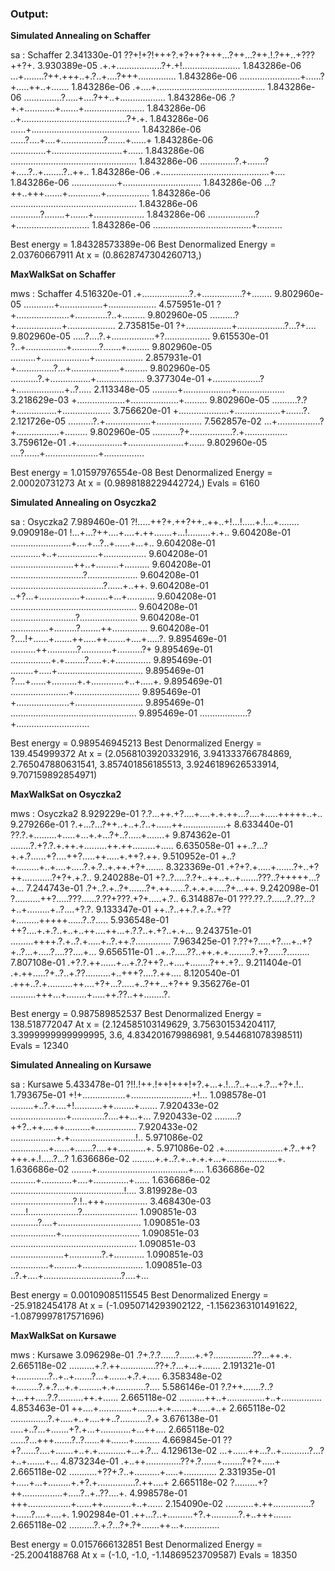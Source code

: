 

### Output: 

**Simulated Annealing on  Schaffer** 

sa  :  Schaffer 
2.341330e-01 ??+!+?!+++?.+?++?+++...?++...?++.!.?++..+???++?+. 
3.930389e-05 .+.+..................?+.+!....................... 
1.843286e-06 ...+........?++.+++..+.?..+....?+++............... 
1.843286e-06 ........................+......?+.....++..+....... 
1.843286e-06 .+....+........................................... 
1.843286e-06 ...............?.....+....?++..+.................. 
1.843286e-06 .?+.+............+.......+........................ 
1.843286e-06 ..+..........................................?+.+. 
1.843286e-06 ......+........................................... 
1.843286e-06 ......?....+....+.................?.......+......+ 
1.843286e-06 ..............+............................+...... 
1.843286e-06 .................................................. 
1.843286e-06 ..............?.+.......?+.....?..+........?..++.. 
1.843286e-06 .+...........................................+.... 
1.843286e-06 ..................+............................... 
1.843286e-06 ...?++..+++.......+.............+................. 
1.843286e-06 .................................................. 
1.843286e-06 ............?........+.......+.................... 
1.843286e-06 ...................?+............................. 
1.843286e-06 .......................................+.......... 
 
Best energy =  1.84328573389e-06 
Best Denormalized Energy =  2.03760667911 
At x =  (0.8628747304260713,) 
 
 
**MaxWalkSat on  Schaffer** 

mws  :  Schaffer 
4.516320e-01 .+...................?.+................?+........ 
9.802960e-05 ............+.................+................... 
4.575951e-01 ?+.....................+.............?..+......... 
9.802960e-05 ..........?+..................+................... 
2.735815e-01 ?+..................+...................?...?+.... 
9.802960e-05 .....?....?.+.................+?.................. 
9.615530e-01 ?..+................+...........?.......+......... 
9.802960e-05 ..........+...................+................... 
2.857931e-01 +...............?...+...................+......... 
9.802960e-05 ...........?.+................+................... 
9.377304e-01 +...................?+...................+..?..... 
2.113348e-05 ..........+...................+................... 
3.218629e-03 +...................+...................+......... 
9.802960e-05 ..........?.?+................+................... 
3.756620e-01 +....................+..................+.......?. 
2.121726e-05 ..........?.+..................+.................. 
7.562857e-02 ...+.................?+.................+......... 
9.802960e-05 ...........?+.................?.+................. 
3.759612e-01 .+..................+......................+...... 
9.802960e-05 ....?......+.....................+................ 
 
Best energy =  1.01597976554e-08 
Best Denormalized Energy =  2.00020731273 
At x =  (0.9898188229442724,) 
Evals =  6160 


**Simulated Annealing on  Osyczka2** 

sa  :  Osyczka2 
7.989460e-01 ?!.....++?+.++?++..++..+!...!.....+.!...+........ 
9.090918e-01 !...+...?++....+....+.++.......+...!.........+.+.. 
9.604208e-01 ........................+....+...?..+......+...+.. 
9.604208e-01 ............+..+................+................. 
9.604208e-01 .........................++..+.........+.......... 
9.604208e-01 .............................?.................... 
9.604208e-01 .....................................?......+..++. 
9.604208e-01 ..+?...+................+.........+...+........... 
9.604208e-01 .................................................. 
9.604208e-01 ..........................?....................... 
9.604208e-01 ...............+.........?........++.............. 
9.604208e-01 ?....!+......+.......++.....++.......+....+.....?. 
9.895469e-01 ..........++............?............+..........?+ 
9.895469e-01 ................+.+........?.....+.+.............. 
9.895469e-01 .........+.....+.................................. 
9.895469e-01 ?....+......+..........+.+.............+..+.....+. 
9.895469e-01 .......................+.......................... 
9.895469e-01 +.....................+........................... 
9.895469e-01 .................................................. 
9.895469e-01 ...................?+............................. 
 
Best energy =  0.989546945213 
Best Denormalized Energy =  139.454999372 
At x =  (2.0568103920332916, 3.941333766784869, 2.765047880631541, 3.857401856185513, 3.9246189626533914, 9.707159892854971) 
 
 
**MaxWalkSat on  Osyczka2** 
 
mws  :  Osyczka2 
8.929229e-01 ?.?...++.+?....+....+.+.++...?....+.....+++++..+.. 
9.279266e-01 ?.+...?...?++..+..+.?..+......++.................+ 
8.633440e-01 ??.?.+.........+.....+...+.+...?+..?.....+.......+ 
9.874362e-01 ........?.+?.?.+.++.+.........++.++.........+..... 
6.635058e-01 ++..?...?+.+.?......+?....++?.....++.....+.++?.++. 
9.510952e-01 +..?+.........+..+....+.....?.+.?..+.++.+?+....... 
8.323369e-01 .+?+?.+.....+.......?+..+?++............?+?+.+.?.. 
9.240288e-01 +?..?.....?.?+..++..+..+.......???..?+++++...?+... 
7.244743e-01 .?+..?.+..?+.......?+.++......?.+.+.+.....?+...++. 
9.242098e-01 ?..........++?.....???......?.??+???.+?+.....+.?.. 
6.314887e-01 ???.??..?......?..??...?+..+.........+..?....+?.?. 
9.133347e-01 ++..?..++.?.+.?..+??+.........+++++......?..?..... 
5.936548e-01 ++?....+.+.?..+..+..++....++...+.?.?..+.+?..+.+... 
9.243751e-01 .........++++.?.+..?.+.....+..?.++.?.............. 
7.963425e-01 ?.??+?.....+?....+..+?+..?...+.....?....??....+... 
9.656511e-01 ..+..?.....??..++.+.+.........?.+?......?......... 
7.807108e-01 .+?.?.++......+...+.?.?++?..+....+........?++.+?.. 
9.211404e-01 .+.++.....?+..?..+.??..........+..+++?....?.++.... 
8.120540e-01 .+++..?.+..........++....+?+...?.....+..?++...+?++ 
9.356276e-01 ..........+++...+........+.....++.??..++........?. 
 
Best energy =  0.987589852537 
Best Denormalized Energy =  138.518772047 
At x =  (2.124585103149629, 3.756301534204117, 3.3999999999999995, 3.6, 4.834201679986981, 9.544681078398511) 
Evals =  12340 
 
 
**Simulated Annealing on  Kursawe** 
 
sa  :  Kursawe 
5.433478e-01 ?!!.!++.!++!+++!+?.+...+.!...?..+...+.?...+?+.!.. 
1.793675e-01 +!+.................+........................+!... 
1.098578e-01 .........+..?.+....+!...........++........+....... 
7.920433e-02 ......................+.............?....++...+... 
7.920433e-02 .........?++?..++....++..........+................ 
7.920433e-02 ..................+.+..........................!.. 
5.971086e-02 ...............+......+.......?....++...........+. 
5.971086e-02 .+.......................+.?..++?+++.+.!.....?...? 
1.636686e-02 .........+.+..?.+..+.+.+...+....................+. 
1.636686e-02 ........+....................................+.... 
1.636686e-02 ..........+............+....+..............+...... 
1.636686e-02 .............................................!.... 
3.819928e-03 .........................?.!..+++................. 
3.468430e-03 ......!....................?...................... 
1.090851e-03 ...........?....+................................. 
1.090851e-03 ..................+............................... 
1.090851e-03 .................................................. 
1.090851e-03 .....................+.............?.+............ 
1.090851e-03 ...............+.........+........................ 
1.090851e-03 ..?.+....+...............................?....+... 
 
Best energy =  0.00109085115545 
Best Denormalized Energy =  -25.9182454178 
At x =  (-1.0950714293902122, -1.1562363101491622, -1.0879997817571696) 
 
 
**MaxWalkSat on  Kursawe** 
 
mws  :  Kursawe 
3.096298e-01 .?+.?.?......?......+.+?................??...++.+. 
2.665118e-02 ..........+.?.++..............??+.?...+...+....... 
2.191321e-01 +.............?..+..+.......?...+.......+.?.+..... 
6.358348e-02 +.........?.+.?...+.+.........+.+............?.... 
5.586146e-01 ?.?++.......?..?+...++.....?.?..........++.+...... 
2.665118e-02 ..........++..+...............+..+................ 
4.853463e-01 ++....+.............+........+.+........+.....+..+ 
2.665118e-02 ...............?.+.....+..+....++..?...........?.+ 
3.676138e-01 .....+..?...+.......+?.+...+............+...++.... 
2.665118e-02 ......?...+++.......?..?......++.......+.......... 
4.669845e-01 ??+?......?....+.......+..+.+...........+...+.?... 
4.129613e-02 ...+......++...?..+...........?...?+..+.......+... 
4.873234e-01 .+..++..............??+.?......+........?+?+.....+ 
2.665118e-02 ...........+??+.?..+..........+.....+............. 
2.331935e-01 +.....+...+.........+.+?.+...............?.++....+ 
2.665118e-02 ?.........+?++................+.....?..+..??....+. 
4.998578e-01 +++.................+......++...........+..+...... 
2.154090e-02 ...........+.++...............?+......?....+....+. 
1.902984e-01 .++...?..+..........+?.+...........?.+..+++....... 
2.665118e-02 ..........?.+.?...?+.?+.......++...+.............. 
 
Best energy =  0.0157666132851 
Best Denormalized Energy =  -25.2004188768 
At x =  (-1.0, -1.0, -1.14869523709587) 
Evals =  18350 



